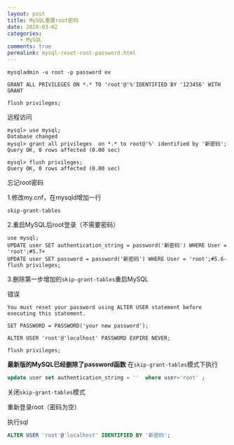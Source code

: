 ```yaml
---
layout: post
title: MySQL重置root密码
date: 2018-03-02
categories:
    - MySQL
comments: true
permalink: mysql-reset-root-password.html
---
```


```
mysqladmin -u root -p password ex

GRANT ALL PRIVILEGES ON *.* TO 'root'@'%'IDENTIFIED BY '123456' WITH GRANT

flush privileges;
```


远程访问

```
mysql> use mysql;
Database changed
mysql> grant all privileges  on *.* to root@'%' identified by '新密码';
Query OK, 0 rows affected (0.00 sec)

mysql> flush privileges;
Query OK, 0 rows affected (0.00 sec)
```

忘记root密码

1.修改my.cnf，在mysqld增加一行

```
skip-grant-tables
```

2.重启MySQL后root登录（不需要密码）

```
use mysql;
UPDATE user SET authentication_string = password('新密码') WHERE User = 'root';#5.7+
UPDATE user SET password = password('新密码') WHERE User = 'root';#5.6-
flush privileges;
```

3.删除第一步增加的`skip-grant-tables`重启MySQL


错误

```
You must reset your password using ALTER USER statement before executing this statement.
```

```
SET PASSWORD = PASSWORD('your new password');

ALTER USER 'root'@'localhost' PASSWORD EXPIRE NEVER;

flush privileges;
```


**最新版的MySQL已经删除了password函数**
在`skip-grant-tables`模式下执行

```sql
update user set authentication_string = ''  where user='root' ;   
```

关闭`skip-grant-tables`模式

重新登录root（密码为空）

执行sql

```sql
ALTER USER 'root'@'localhost' IDENTIFIED BY '新密码';
```
